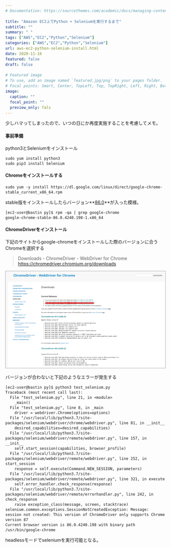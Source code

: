 ```yaml
---
# Documentation: https://sourcethemes.com/academic/docs/managing-content/

title: "Amazon EC2上でPython + Seleniumを実行するまで"
subtitle: ""
summary: " "
tags: ["AWS","EC2","Python","Selenium"]
categories: ["AWS","EC2","Python","Selenium"]
url: aws-ec2-python-selenium-install.html
date: 2020-11-16
featured: false
draft: false

# Featured image
# To use, add an image named `featured.jpg/png` to your pages folder.
# Focal points: Smart, Center, TopLeft, Top, TopRight, Left, Right, BottomLeft, Bottom, BottomRight.
image:
  caption: ""
  focal_point: ""
  preview_only: fals
---
```




少しハマってしまったので、いつの日にか再度実施することを考慮してメモ。

#### 事前準備

python3とSeleniumをインストール

```
sudo yum install python3
sudo pip3 install Selenium
```

#### Chromeをインストールする

```
sudo yum -y install https://dl.google.com/linux/direct/google-chrome-stable_current_x86_64.rpm
```

stable版をインストールしたらバージョン**<u>86.0</u>**が入った模様。

```
[ec2-user@bastin py]$ rpm -qa | grep google-chrome
google-chrome-stable-86.0.4240.198-1.x86_64
```

#### ChromeDriverをインストール

下記のサイトからgoogle-chromeをインストールした際のバージョンに合うChromeを選択する

> Downloads - ChromeDriver - WebDriver for Chrome https://chromedriver.chromium.org/downloads

![image-20201114221018133](image-20201114221018133.png)

バージョンが合わないと下記のようなエラーが発生する

```
[ec2-user@bastin py]$ python3 test_selenium.py
Traceback (most recent call last):
  File "test_selenium.py", line 21, in <module>
    _main()
  File "test_selenium.py", line 8, in _main
    driver = webdriver.Chrome(options=options)
  File "/usr/local/lib/python3.7/site-packages/selenium/webdriver/chrome/webdriver.py", line 81, in __init__
    desired_capabilities=desired_capabilities)
  File "/usr/local/lib/python3.7/site-packages/selenium/webdriver/remote/webdriver.py", line 157, in __init__
    self.start_session(capabilities, browser_profile)
  File "/usr/local/lib/python3.7/site-packages/selenium/webdriver/remote/webdriver.py", line 252, in start_session
    response = self.execute(Command.NEW_SESSION, parameters)
  File "/usr/local/lib/python3.7/site-packages/selenium/webdriver/remote/webdriver.py", line 321, in execute
    self.error_handler.check_response(response)
  File "/usr/local/lib/python3.7/site-packages/selenium/webdriver/remote/errorhandler.py", line 242, in check_response
    raise exception_class(message, screen, stacktrace)
selenium.common.exceptions.SessionNotCreatedException: Message: session not created: This version of ChromeDriver only supports Chrome version 87
Current browser version is 86.0.4240.198 with binary path /usr/bin/google-chrome
```

headlessモードでseleniumを実行可能となる。

